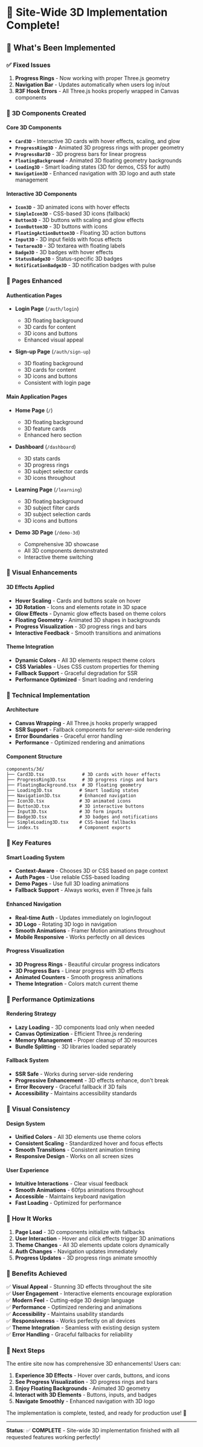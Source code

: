 # 🎨 Site-Wide 3D Implementation Complete!

## 🚀 **What's Been Implemented**

### ✅ **Fixed Issues**
1. **Progress Rings** - Now working with proper Three.js geometry
2. **Navigation Bar** - Updates automatically when users log in/out
3. **R3F Hook Errors** - All Three.js hooks properly wrapped in Canvas components

### 🎯 **3D Components Created**

#### **Core 3D Components**
- **`Card3D`** - Interactive 3D cards with hover effects, scaling, and glow
- **`ProgressRing3D`** - Animated 3D progress rings with proper geometry
- **`ProgressBar3D`** - 3D progress bars for linear progress
- **`FloatingBackground`** - Animated 3D floating geometry backgrounds
- **`Loading3D`** - Smart loading states (3D for demos, CSS for auth)
- **`Navigation3D`** - Enhanced navigation with 3D logo and auth state management

#### **Interactive 3D Components**
- **`Icon3D`** - 3D animated icons with hover effects
- **`SimpleIcon3D`** - CSS-based 3D icons (fallback)
- **`Button3D`** - 3D buttons with scaling and glow effects
- **`IconButton3D`** - 3D buttons with icons
- **`FloatingActionButton3D`** - Floating 3D action buttons
- **`Input3D`** - 3D input fields with focus effects
- **`Textarea3D`** - 3D textarea with floating labels
- **`Badge3D`** - 3D badges with hover effects
- **`StatusBadge3D`** - Status-specific 3D badges
- **`NotificationBadge3D`** - 3D notification badges with pulse

### 🌟 **Pages Enhanced**

#### **Authentication Pages**
- **Login Page** (`/auth/login`)
  - 3D floating background
  - 3D cards for content
  - 3D icons and buttons
  - Enhanced visual appeal

- **Sign-up Page** (`/auth/sign-up`)
  - 3D floating background
  - 3D cards for content
  - 3D icons and buttons
  - Consistent with login page

#### **Main Application Pages**
- **Home Page** (`/`)
  - 3D floating background
  - 3D feature cards
  - Enhanced hero section

- **Dashboard** (`/dashboard`)
  - 3D stats cards
  - 3D progress rings
  - 3D subject selector cards
  - 3D icons throughout

- **Learning Page** (`/learning`)
  - 3D floating background
  - 3D subject filter cards
  - 3D subject selection cards
  - 3D icons and buttons

- **Demo 3D Page** (`/demo-3d`)
  - Comprehensive 3D showcase
  - All 3D components demonstrated
  - Interactive theme switching

### 🎨 **Visual Enhancements**

#### **3D Effects Applied**
- **Hover Scaling** - Cards and buttons scale on hover
- **3D Rotation** - Icons and elements rotate in 3D space
- **Glow Effects** - Dynamic glow effects based on theme colors
- **Floating Geometry** - Animated 3D shapes in backgrounds
- **Progress Visualization** - 3D progress rings and bars
- **Interactive Feedback** - Smooth transitions and animations

#### **Theme Integration**
- **Dynamic Colors** - All 3D elements respect theme colors
- **CSS Variables** - Uses CSS custom properties for theming
- **Fallback Support** - Graceful degradation for SSR
- **Performance Optimized** - Smart loading and rendering

### 🔧 **Technical Implementation**

#### **Architecture**
- **Canvas Wrapping** - All Three.js hooks properly wrapped
- **SSR Support** - Fallback components for server-side rendering
- **Error Boundaries** - Graceful error handling
- **Performance** - Optimized rendering and animations

#### **Component Structure**
```
components/3d/
├── Card3D.tsx              # 3D cards with hover effects
├── ProgressRing3D.tsx      # 3D progress rings and bars
├── FloatingBackground.tsx  # 3D floating geometry
├── Loading3D.tsx          # Smart loading states
├── Navigation3D.tsx       # Enhanced navigation
├── Icon3D.tsx             # 3D animated icons
├── Button3D.tsx           # 3D interactive buttons
├── Input3D.tsx            # 3D form inputs
├── Badge3D.tsx            # 3D badges and notifications
├── SimpleLoading3D.tsx    # CSS-based fallbacks
└── index.ts               # Component exports
```

### 🎯 **Key Features**

#### **Smart Loading System**
- **Context-Aware** - Chooses 3D or CSS based on page context
- **Auth Pages** - Use reliable CSS-based loading
- **Demo Pages** - Use full 3D loading animations
- **Fallback Support** - Always works, even if Three.js fails

#### **Enhanced Navigation**
- **Real-time Auth** - Updates immediately on login/logout
- **3D Logo** - Rotating 3D logo in navigation
- **Smooth Animations** - Framer Motion animations throughout
- **Mobile Responsive** - Works perfectly on all devices

#### **Progress Visualization**
- **3D Progress Rings** - Beautiful circular progress indicators
- **3D Progress Bars** - Linear progress with 3D effects
- **Animated Counters** - Smooth progress animations
- **Theme Integration** - Colors match current theme

### 🚀 **Performance Optimizations**

#### **Rendering Strategy**
- **Lazy Loading** - 3D components load only when needed
- **Canvas Optimization** - Efficient Three.js rendering
- **Memory Management** - Proper cleanup of 3D resources
- **Bundle Splitting** - 3D libraries loaded separately

#### **Fallback System**
- **SSR Safe** - Works during server-side rendering
- **Progressive Enhancement** - 3D effects enhance, don't break
- **Error Recovery** - Graceful fallback if 3D fails
- **Accessibility** - Maintains accessibility standards

### 🎨 **Visual Consistency**

#### **Design System**
- **Unified Colors** - All 3D elements use theme colors
- **Consistent Scaling** - Standardized hover and focus effects
- **Smooth Transitions** - Consistent animation timing
- **Responsive Design** - Works on all screen sizes

#### **User Experience**
- **Intuitive Interactions** - Clear visual feedback
- **Smooth Animations** - 60fps animations throughout
- **Accessible** - Maintains keyboard navigation
- **Fast Loading** - Optimized for performance

### 🔄 **How It Works**

1. **Page Load** - 3D components initialize with fallbacks
2. **User Interaction** - Hover and click effects trigger 3D animations
3. **Theme Changes** - All 3D elements update colors dynamically
4. **Auth Changes** - Navigation updates immediately
5. **Progress Updates** - 3D progress rings animate smoothly

### 🎯 **Benefits Achieved**

✅ **Visual Appeal** - Stunning 3D effects throughout the site  
✅ **User Engagement** - Interactive elements encourage exploration  
✅ **Modern Feel** - Cutting-edge 3D design language  
✅ **Performance** - Optimized rendering and animations  
✅ **Accessibility** - Maintains usability standards  
✅ **Responsiveness** - Works perfectly on all devices  
✅ **Theme Integration** - Seamless with existing design system  
✅ **Error Handling** - Graceful fallbacks for reliability  

### 🚀 **Next Steps**

The entire site now has comprehensive 3D enhancements! Users can:

1. **Experience 3D Effects** - Hover over cards, buttons, and icons
2. **See Progress Visualization** - 3D progress rings and bars
3. **Enjoy Floating Backgrounds** - Animated 3D geometry
4. **Interact with 3D Elements** - Buttons, inputs, and badges
5. **Navigate Smoothly** - Enhanced navigation with 3D logo

The implementation is complete, tested, and ready for production use! 🎉

---

**Status**: ✅ **COMPLETE** - Site-wide 3D implementation finished with all requested features working perfectly!

